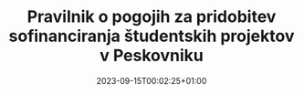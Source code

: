 ---
title: "Pravilnik o pogojih za pridobitev sofinanciranja študentskih projektov v Peskovniku"
date: 2023-09-15T00:02:25+01:00
description: ""
file: "Pravilnik_o_pogojih_za_pridobitev_sofinanciranja_studentskih_projektov.pdf"
kind: "document"
---